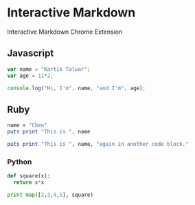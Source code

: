 # Interactive Markdown

Interactive Markdown Chrome Extension


## Javascript

```js
var name = "Kartik Talwar";
var age = 11*2;

console.log("Hi, I'm", name, "and I'm", age);
```

## Ruby

```ruby
name = "Chen"
puts print "This is ", name
```


```ruby
puts print "This is ", name, "again in another code block."
```


### Python

```python
def square(x):
  return x*x

print map([2,3,4,5], square)
```
